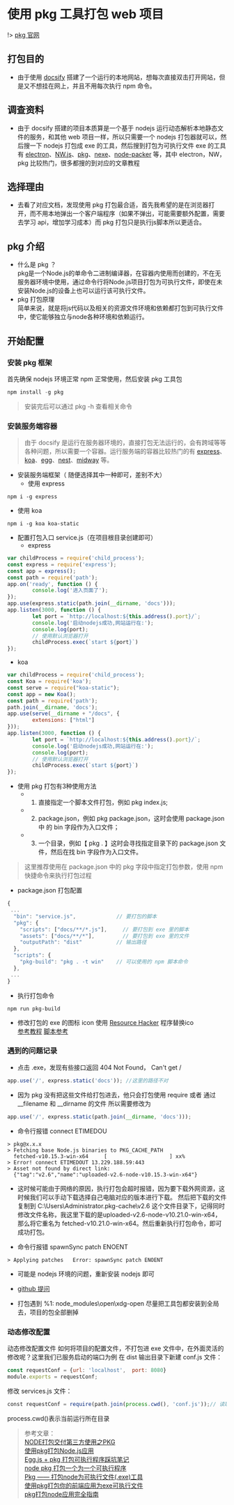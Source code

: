 <!--
 * @features: 功能
 * @description: 说明
 * @Date: 2022-06-09 14:31:28
 * @Author: judu233(769471424@qq.com)
 * @LastEditTime: 2022-06-16 00:02:49
 * @LastEditors: judu233
-->
# 使用 pkg 工具打包 web 项目
!> [pkg 官网](https://github.com/vercel/pkg#readme)
## 打包目的
- 由于使用 [docsify](https://docsify.js.org/#/zh-cn/quickstart) 搭建了一个运行的本地网站，想每次直接双击打开网站，但是又不想挂在网上，并且不用每次执行 npm 命令。

## 调查资料
- 由于 docsify 搭建的项目本质算是一个基于 nodejs 运行动态解析本地静态文件的服务，和其他 web 项目一样，所以只需要一个 nodejs 打包器就可以，然后搜一下 nodejs 打包成 exe 的工具，然后搜到打包为可执行文件 exe 的工具有 [electron](https://www.electronjs.org/)、[NW.js](https://nwjs.io/)、[pkg](https://github.com/vercel/pkg#readme)、[nexe](https://github.com/nexe/nexe)、[node-packer](https://github.com/pmq20/node-packer) 等，其中 electron，NW，pkg 比较热门，很多都搜的到对应的文章教程

## 选择理由
- 去看了对应文档，发现使用 pkg 打包最合适，首先我希望的是在浏览器打开，而不用本地弹出一个客户端程序（如果不弹出，可能需要额外配置，需要去学习 api，增加学习成本）而 pkg 打包只是执行js脚本所以更适合。

## pkg 介绍
- 什么是 pkg ？  
pkg是一个Node.js的单命令二进制编译器，在容器内使用而创建的，不在无服务器环境中使用，通过命令行将Node.js项目打包为可执行文件，即使在未安装Node.js的设备上也可以运行该可执行文件。
- pkg 打包原理  
简单来说，就是将js代码以及相关的资源文件环境和依赖都打包到可执行文件中，使它能够独立与node各种环境和依赖运行。

## 开始配置
### 安装 pkg 框架
首先确保 nodejs 环境正常 npm 正常使用，然后安装 pkg 工具包
```js
npm install -g pkg 
```
> 安装完后可以通过 pkg -h 查看相关命令

### 安装服务端容器
>由于 docsify 是运行在服务器环境的，直接打包无法运行的，会有跨域等等各种问题，所以需要一个容器。运行服务端的容器比较热门的有 [express](https://www.expressjs.com.cn/)、[koa](https://www.koajs.com.cn/)、[egg](https://www.eggjs.org/zh-CN/)、[nest](https://nestjs.com/)、[midway](https://www.midwayjs.org/) 等。  

- 安装服务端框架（ 随便选择其中一种即可，差别不大）
  - 使用 express 
```
npm i -g express 
```
  - 使用 koa
```
npm i -g koa koa-static 
``` 

- 配置打包入口 service.js（在项目根目录创建即可）
  - express
```js
var childProcess = require('child_process');
const express = require('express');
const app = express();
const path = require('path');
app.on('ready', function () {
        console.log('进入页面了');
});
app.use(express.static(path.join(__dirname, 'docs')));
app.listen(3000, function () {
        let port = `http://localhost:${this.address().port}/`;
        console.log('启动nodejs成功,网站运行在:');
        console.log(port);
        // 使用默认浏览器打开
        childProcess.exec(`start ${port}`)
});
```
  - koa
```js
var childProcess = require('child_process');
const Koa = require('koa');
const serve = require("koa-static");
const app = new Koa();
const path = require('path');
path.join(__dirname, 'docs');
app.use(serve(__dirname + "/docs", {
        extensions: ["html"]
}));
app.listen(3000, function () {
        let port = `http://localhost:${this.address().port}/`;
        console.log('启动nodejs成功,网站运行在:');
        console.log(port);
        // 使用默认浏览器打开
        childProcess.exec(`start ${port}`)
});
```

- 使用 pkg 打包有3种使用方法
  - 1. 直接指定一个脚本文件打包，例如 pkg index.js;
  - 2. package.json，例如 pkg package.json，这时会使用 package.json中 的 bin 字段作为入口文件；
  - 3. 一个目录，例如【 pkg . 】这时会寻找指定目录下的 package.json 文件，然后在找 bin 字段作为入口文件。

> 这里推荐使用在 package.json 中的 pkg 字段中指定打包参数，使用 npm 快捷命令来执行打包过程
- package.json 打包配置
```js
{
 ...
  "bin": "service.js",             // 要打包的脚本
  "pkg": {
    "scripts": ["docs/**/*.js"],     // 要打包到 exe 里的脚本
    "assets": ["docs/**/*"],         // 要打包到 exe 里的文件
    "outputPath": "dist"           // 输出路径
  }, 
  "scripts": { 
    "pkg-build": "pkg . -t win"    // 可以使用的 npm 脚本命令
  },
 ...
}
```

- 执行打包命令
```
npm run pkg-build
```

- 修改打包的 exe 的图标 icon
使用 [Resource Hacker](http://www.angusj.com/resourcehacker/) 程序替换ico  
[参考教程](https://blog.csdn.net/qq_21460229/article/details/104131957)
[脚本参考](https://www.vanfon.net/html/1580.html)


### 遇到的问题记录
- 点击 .exe，发现有些接口返回 404 Not Found， Can't get / 
```js 
app.use('/', express.static('docs')); //这里的路径不对
```
  - 因为 pkg 没有把这些文件给打包进去，他只会打包使用 require 或者 通过 __filename 和 __dirname 的文件
所以需要修改为   
```js  
app.use('/', express.static(path.join(__dirname, 'docs'))); 
``` 
   
- 命令行报错 connect ETIMEDOU
```
> pkg@x.x.x
> Fetching base Node.js binaries to PKG_CACHE_PATH
  fetched-v10.15.3-win-x64     [                    ] xx%
> Error! connect ETIMEDOUT 13.229.188.59:443
> Asset not found by direct link:
  {"tag":"v2.6","name":"uploaded-v2.6-node-v10.15.3-win-x64"}
```
  - 这时候可能由于网络的原因，执行打包会超时报错，因为要下载外网资源，这时候我们可以手动下载选择自己电脑对应的版本进行下载。
然后把下载的文件复制到 C:\Users\Administrator\.pkg-cache\v2.6 这个文件目录下，记得同时修改文件名称，我这里下载的是uploaded-v2.6-node-v10.21.0-win-x64，那么将它重名为 fetched-v10.21.0-win-x64。然后重新执行打包命令，即可成功打包。


- 命令行报错 spawnSync patch ENOENT  
```
> Applying patches   Error: spawnSync patch ENOENT
```
  - 可能是 nodejs 环境的问题，重新安装 nodejs 即可
  - [github 提问](https://github.com/vercel/pkg/issues/1337)

- 打包遇到 %1: node_modules\open\xdg-open
尽量把工具包都安装到全局去，项目的包全部删掉

### 动态修改配置
动态修改配置文件 如何将项目的配置文件，不打包进 exe 文件中，在外面灵活的修改呢？这里我们已服务启动的端口为例
在 dist 输出目录下新建 conf.js 文件：
```js
const requestConf = {url: 'localhost',  port: 8080}
module.exports = requestConf;
```
修改 services.js 文件：
```js
const requestConf = require(path.join(process.cwd(), 'conf.js'));// 读取exe目录下的config
```
process.cwd()表示当前运行所在目录

> 参考文章：  
> [NODE打包交付第三方使用之PKG](https://juejin.cn/post/7018016638402297886)  
> [使用pkg打包Node.js应用](https://juejin.cn/post/6844903569062117384)   
> [Egg.js + pkg 打包可执行程序踩坑笔记](https://juejin.cn/post/6855129005730775053)  
> [node pkg 打包一个为一个可执行程序](https://blog.csdn.net/XuHang666/article/details/83587953)  
> [Pkg —— 打包node为可执行文件(.exe)工具](https://juejin.cn/post/6844903928052580359)  
> [使用pkg打包你的前端应用为exe可执行文件](https://juejin.cn/post/6925348130078605325)  
> [pkg打包node应用完全指南](https://juejin.cn/post/6982133816001462285)  


